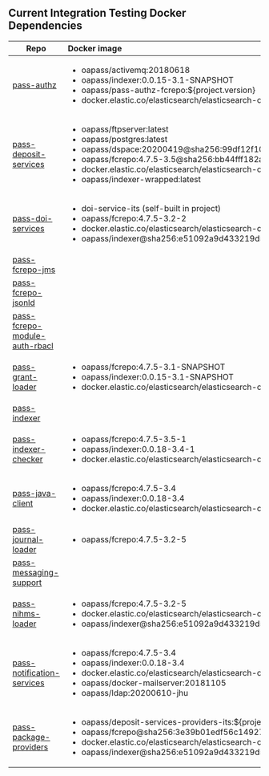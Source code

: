 ## Current Integration Testing Docker Dependencies

| Repo | Docker image |
| ---- | :---- |
| [pass-authz](https://github.com/eclipse-pass/pass-authz) | <ul><li>oapass/activemq:20180618</li><li>oapass/indexer:0.0.15-3.1-SNAPSHOT</li><li>oapass/pass-authz-fcrepo:${project.version}</li><li>docker.elastic.co/elasticsearch/elasticsearch-oss:6.2.3</li></ul> |
| [pass-deposit-services](https://github.com/eclipse-pass/pass-deposit-services) | <ul><li>oapass/ftpserver:latest</li><li>oapass/postgres:latest</li><li>oapass/dspace:20200419@sha256:99df12f10846f2a2d62058cf4eef631393d7949a343b233a9e487d54fd82a483</li><li>oapass/fcrepo:4.7.5-3.5@sha256:bb44fff182ace1d0d57372f297cbab8cc04c662db2d10a061213178b7c0c9bba</li><li>docker.elastic.co/elasticsearch/elasticsearch-oss:6.2.3</li><li>oapass/indexer-wrapped:latest</li></ul> |
| [pass-doi-services](https://github.com/eclipse-pass/pass-doi-service) | <ul><li>doi-service-its (self-built in project)</li><li>oapass/fcrepo:4.7.5-3.2-2</li><li>docker.elastic.co/elasticsearch/elasticsearch-oss:6.2.3</li><li>oapass/indexer@sha256:e51092a9d433219d52207f1ec3f5ea7c652d51f516bcbe9434dae556b921546d</li></ul> | 
| [pass-fcrepo-jms](https://github.com/eclipse-pass/pass-fcrepo-jms) |  |
| [pass-fcrepo-jsonld](https://github.com/eclipse-pass/pass-fcrepo-jsonld) |  |
| [pass-fcrepo-module-auth-rbacl](https://github.com/eclipse-pass/pass-fcrepo-module-auth-rbacl) |  |
| [pass-grant-loader](https://github.com/eclipse-pass/pass-grant-loader) | <ul><li>oapass/fcrepo:4.7.5-3.1-SNAPSHOT</li><li>oapass/indexer:0.0.15-3.1-SNAPSHOT</li><li>docker.elastic.co/elasticsearch/elasticsearch-oss:6.2.3</li></ul> |
| [pass-indexer](https://github.com/eclipse-pass/pass-indexer) |  |
| [pass-indexer-checker](https://github.com/eclipse-pass/pass-indexer-checker) | <ul><li>oapass/fcrepo:4.7.5-3.5-1</li><li>oapass/indexer:0.0.18-3.4-1</li><li>docker.elastic.co/elasticsearch/elasticsearch-oss:6.2.3</li></ul> |
| [pass-java-client](https://github.com/eclipse-pass/pass-java-client) | <ul><li>oapass/fcrepo:4.7.5-3.4</li><li>oapass/indexer:0.0.18-3.4</li><li>docker.elastic.co/elasticsearch/elasticsearch-oss:6.2.3</li></ul> |
| [pass-journal-loader](https://github.com/eclipse-pass/pass-journal-loader) | <ul><li>oapass/fcrepo:4.7.5-3.2-5</li></ul> |
| [pass-messaging-support](https://github.com/eclipse-pass/pass-messaging-support) |  |
| [pass-nihms-loader](https://github.com/eclipse-pass/pass-nihms-loader) | <ul><li>oapass/fcrepo:4.7.5-3.2-5</li><li>docker.elastic.co/elasticsearch/elasticsearch-oss:6.2.3</li><li>oapass/indexer@sha256:e51092a9d433219d52207f1ec3f5ea7c652d51f516bcbe9434dae556b921546d</li></ul> |
| [pass-notification-services](https://github.com/eclipse-pass/pass-notification-services) | <ul><li>oapass/fcrepo:4.7.5-3.4</li><li>oapass/indexer:0.0.18-3.4</li><li>docker.elastic.co/elasticsearch/elasticsearch-oss:6.2.3</li><li>oapass/docker-mailserver:20181105</li><li>oapass/ldap:20200610-jhu</li></ul> |
| [pass-package-providers](https://github.com/eclipse-pass/pass-package-providers) | <ul><li>oapass/deposit-services-providers-its:${project.parent.version}</li><li>oapass/fcrepo@sha256:3e39b01edf56c149279cfc51b647df335c01f9ec38036f1724f337ae35d68fe8</li><li>docker.elastic.co/elasticsearch/elasticsearch-oss:6.2.3</li><li>oapass/indexer@sha256:e51092a9d433219d52207f1ec3f5ea7c652d51f516bcbe9434dae556b921546d</li></ul> |

